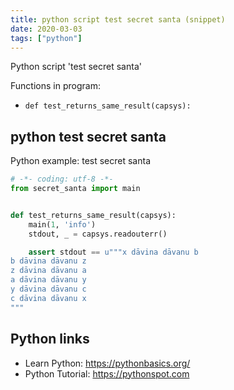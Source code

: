 ```yaml
---
title: python script test secret santa (snippet)
date: 2020-03-03
tags: ["python"]
---
```

Python script 'test secret santa'

Functions in program: 
* `def test_returns_same_result(capsys):`

## python test secret santa

Python example: test secret santa

```python
# -*- coding: utf-8 -*-
from secret_santa import main


def test_returns_same_result(capsys):
    main(1, 'info')
    stdout, _ = capsys.readouterr()

    assert stdout == u"""x dāvina dāvanu b
b dāvina dāvanu z
z dāvina dāvanu a
a dāvina dāvanu y
y dāvina dāvanu c
c dāvina dāvanu x
"""


```

## Python links

- Learn Python: https://pythonbasics.org/
- Python Tutorial: https://pythonspot.com
